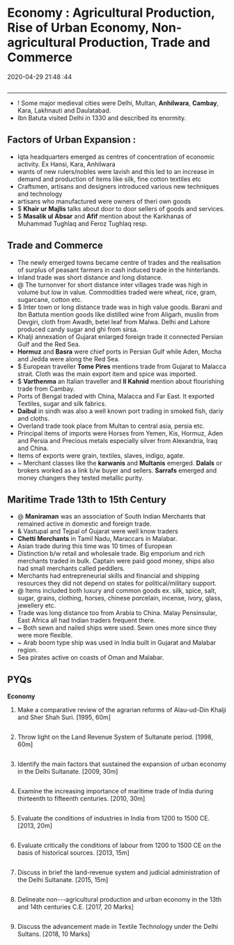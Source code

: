 # Economy : Agricultural Production, Rise of Urban Economy, Non-agricultural Production, Trade and Commerce

2020-04-29 21:48 :44

```toc
```

---

- ! Some major medieval cities were Delhi, Multan, **Anhilwara**, **Cambay**, Kara, Lakhnauti and Daulatabad.
- Ibn Batuta visited Delhi in 1330 and described its enormity.

## Factors of Urban Expansion :

- Iqta headquarters emerged as centres of concentration of economic activity. Ex Hansi, Kara, Anhilwara
- wants of new rulers/nobles were lavish and this led to an increase in demand and production of items like silk, fine cotton textiles etc
- Craftsmen, artisans and designers introduced various new techniques and technology
- artisans who manufactured were owners of theri own goods
- $ **Khair ur Majlis** talks about door to door sellers of goods and services.
- $ **Masalik ul Absar** and **Afif** mention about the Karkhanas of Muhammad Tughlaq and Feroz Tughlaq resp.

## Trade and Commerce

- The newly emerged towns became centre of trades and the realisation of surplus of peasant farmers in cash induced trade in the hinterlands.
- Inland trade was short distance and long distance.
- @ The turnonver for short distance inter villages trade was high in volume but low in value. Commodities traded were wheat, rice, gram, sugarcane, cotton etc.
- $ Inter town or long distance trade was in high value goods. Barani and Ibn Battuta mention goods like distilled wine from Aligarh, muslin from Devgiri, cloth from Awadh, betel leaf from Malwa. Delhi and Lahore produced candy sugar and ghi from sirsa.
- Khalji annexation of Gujarat enlarged foreign trade it connected Persian Gulf and the Red Sea.
- **Hormuz** and **Basra** were chief ports in Persian Gulf while Aden, Mocha and Jedda were along the Red Sea.
- $ European traveller **Tome Pires** mentions trade from Gujarat to Malacca strait. Cloth was the main export item and spice was imported.
- $ **Varthenma** an Italian traveller and **Il Kahnid** mention about flourishing trade from Cambay.
- Ports of Bengal traded with China, Malacca and Far East. It exported Textiles, sugar and silk fabrics.
- **Daibul** in sindh was also a well known port trading in smoked fish, dariy and cloths.
- Overland trade took place from Multan to central asia, persia etc.
- Principal items of imports were Horses from Yemen, Kis, Hormuz, Aden and Persia and Precious metals especially silver from Alexandria, Iraq and China.
- Items of exports were grain, textiles, slaves, indigo, agate.
- ~ Merchant classes like the **karwanis** and **Multanis** emerged. **Dalals** or brokers worked as a link b/w buyer and sellers. **Sarrafs** emerged and money changers they tested metallic purity.

## Maritime Trade 13th to 15th Century

- @ **Maniraman** was an association of South Indian Merchants that remained active in domestic and foreign trade.
- & Vastupal and Tejpal of Gujarat were well know traders
- **Chetti Merchants** in Tamil Nadu, Maraccars in Malabar.
- Asian trade during this time was 10 times of European
- Distinction b/w retail and wholesale trade. Big emporium and rich merchants traded in bulk. Captain were paid good money, ships also had small merchants called peddlers.
- Merchants had entrepreneurial skills and financial and shipping resources they did not depend on states for political/military support.
- @ Items included both luxury and common goods ex. silk, spice, salt, sugar, grains, clothing, horses, chinese porcelain, incense, ivory, glass, jewellery etc.
- Trade was long distance too from Arabia to China. Malay Pensinsular, East Africa all had Indian traders frequent there.
- ~ Both sewn and nailed ships were used. Sewn ones more since they were more flexible.
- ~ Arab boom type ship was used in India built in Gujarat and Malabar region.
- Sea pirates active on coasts of Oman and Malabar.

## PYQs

**Economy**

1. Make a comparative review of the agrarian reforms of Alau-ud-Din Khalji and Sher Shah Suri. [1995, 60m]

```ad-Answer

```

2. Throw light on the Land Revenue System of Sultanate period. [1998, 60m]

```ad-Answer

```

3. Identify the main factors that sustained the expansion of urban economy in the Delhi Sultanate. [2009, 30m]

```ad-Answer

```

4. Examine the increasing importance of maritime trade of India during thirteenth to fifteenth centuries. [2010, 30m]

```ad-Answer

```

5. Evaluate the conditions of industries in India from 1200 to 1500 CE. [2013, 20m]

```ad-Answer

```

6. Evaluate critically the conditions of labour from 1200 to 1500 CE on the basis of historical sources. [2013, 15m]

```ad-Answer

```

7. Discuss in brief the land-revenue system and judicial administration of the Delhi Sultanate. [2015, 15m]

```ad-Answer

```

8. Delineate non---agricultural production and urban economy in the 13th and 14th centuries C.E. [2017, 20 Marks]

```ad-Answer

```

9. Discuss the advancement made in Textile Technology under the Delhi Sultans. [2018, 10
Marks]

```ad-Answer

```
